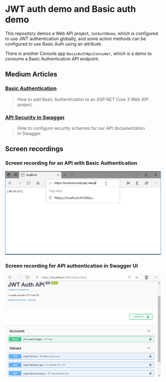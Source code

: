 # JWT auth demo and Basic auth demo

This repository demos a Web API project, `JwtAuthDemo`, which is configured to use JWT authentication globally, and some action methods can be configured to use Basic Auth using an attribute.

There is another Console app `BasicAuthApiConsumer`, which is a demo to consume a Basic Authentication API endpoint.

## Medium Articles

### [Basic Authentication](https://codeburst.io/adding-basic-authentication-to-an-asp-net-core-web-api-project-5439c4cf78ee)

> How to add Basic Authentication to an ASP.NET Core 3 Web API project.

### [API Security in Swagger](https://codeburst.io/api-security-in-swagger-f2afff82fb8e)

> How to configure security schemes for our API documentation in Swagger.

## Screen recordings

### Screen recording for an API with Basic Authentication

![Screen recording for an API with Basic Authentication](./basic-auth-edge.gif)

### Screen recording for API authentication in Swagger UI

![Screen recording for API authentication in Swagger UI](./swagger-auth.gif)
